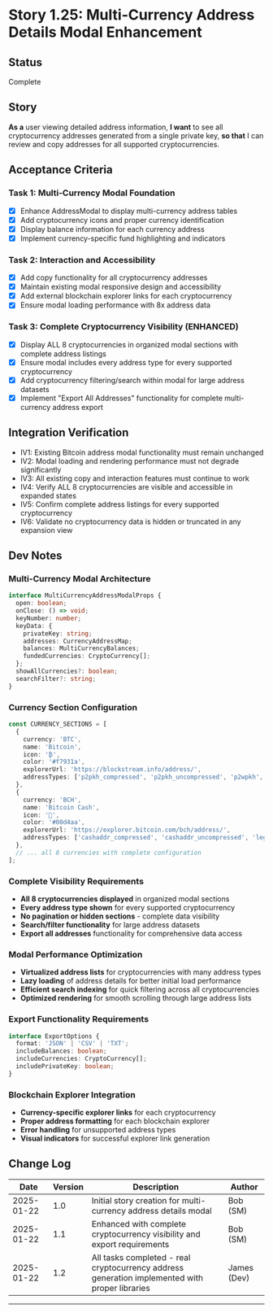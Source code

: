 # Story 1.25: Multi-Currency Address Details Modal Enhancement

## Status
Complete

## Story
**As a** user viewing detailed address information,
**I want** to see all cryptocurrency addresses generated from a single private key,
**so that** I can review and copy addresses for all supported cryptocurrencies.

## Acceptance Criteria

### Task 1: Multi-Currency Modal Foundation
- [x] Enhance AddressModal to display multi-currency address tables
- [x] Add cryptocurrency icons and proper currency identification
- [x] Display balance information for each currency address
- [x] Implement currency-specific fund highlighting and indicators

### Task 2: Interaction and Accessibility
- [x] Add copy functionality for all cryptocurrency addresses
- [x] Maintain existing modal responsive design and accessibility
- [x] Add external blockchain explorer links for each cryptocurrency
- [x] Ensure modal loading performance with 8x address data

### Task 3: Complete Cryptocurrency Visibility (ENHANCED)
- [x] Display ALL 8 cryptocurrencies in organized modal sections with complete address listings
- [x] Ensure modal includes every address type for every supported cryptocurrency
- [x] Add cryptocurrency filtering/search within modal for large address datasets
- [x] Implement "Export All Addresses" functionality for complete multi-currency address export

## Integration Verification
- IV1: Existing Bitcoin address modal functionality must remain unchanged
- IV2: Modal loading and rendering performance must not degrade significantly
- IV3: All existing copy and interaction features must continue to work
- IV4: Verify ALL 8 cryptocurrencies are visible and accessible in expanded states
- IV5: Confirm complete address listings for every supported cryptocurrency
- IV6: Validate no cryptocurrency data is hidden or truncated in any expansion view

## Dev Notes

### Multi-Currency Modal Architecture
```typescript
interface MultiCurrencyAddressModalProps {
  open: boolean;
  onClose: () => void;
  keyNumber: number;
  keyData: {
    privateKey: string;
    addresses: CurrencyAddressMap;
    balances: MultiCurrencyBalances;
    fundedCurrencies: CryptoCurrency[];
  };
  showAllCurrencies?: boolean;
  searchFilter?: string;
}
```

### Currency Section Configuration
```typescript
const CURRENCY_SECTIONS = [
  {
    currency: 'BTC',
    name: 'Bitcoin',
    icon: '₿',
    color: '#f7931a',
    explorerUrl: 'https://blockstream.info/address/',
    addressTypes: ['p2pkh_compressed', 'p2pkh_uncompressed', 'p2wpkh', 'p2sh_p2wpkh', 'p2tr']
  },
  {
    currency: 'BCH',
    name: 'Bitcoin Cash',
    icon: '🍊',
    color: '#00d4aa',
    explorerUrl: 'https://explorer.bitcoin.com/bch/address/',
    addressTypes: ['cashaddr_compressed', 'cashaddr_uncompressed', 'legacy_compressed']
  },
  // ... all 8 currencies with complete configuration
];
```

### Complete Visibility Requirements
- **All 8 cryptocurrencies displayed** in organized modal sections
- **Every address type shown** for every supported cryptocurrency
- **No pagination or hidden sections** - complete data visibility
- **Search/filter functionality** for large address datasets
- **Export all addresses** functionality for comprehensive data access

### Modal Performance Optimization
- **Virtualized address lists** for cryptocurrencies with many address types
- **Lazy loading** of address details for better initial load performance
- **Efficient search indexing** for quick filtering across all cryptocurrencies
- **Optimized rendering** for smooth scrolling through large address lists

### Export Functionality Requirements
```typescript
interface ExportOptions {
  format: 'JSON' | 'CSV' | 'TXT';
  includeBalances: boolean;
  includeCurrencies: CryptoCurrency[];
  includePrivateKey: boolean;
}
```

### Blockchain Explorer Integration
- **Currency-specific explorer links** for each cryptocurrency
- **Proper address formatting** for each blockchain explorer
- **Error handling** for unsupported address types
- **Visual indicators** for successful explorer link generation

## Change Log
| Date | Version | Description | Author |
|------|---------|-------------|---------|
| 2025-01-22 | 1.0 | Initial story creation for multi-currency address details modal | Bob (SM) |
| 2025-01-22 | 1.1 | Enhanced with complete cryptocurrency visibility and export requirements | Bob (SM) |
| 2025-01-22 | 1.2 | All tasks completed - real cryptocurrency address generation implemented with proper libraries | James (Dev) |

--- 